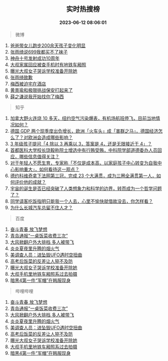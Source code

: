 <div align="center"><h2>实时热搜榜</h2><h4>2023-06-12 08:06:01</h4></div>

> 微博  

1. [爸爸带女儿跑步200余天孩子变化明显](https://s.weibo.com/weibo?q=%23%E7%88%B8%E7%88%B8%E5%B8%A6%E5%A5%B3%E5%84%BF%E8%B7%91%E6%AD%A5200%E4%BD%99%E5%A4%A9%E5%AD%A9%E5%AD%90%E5%8F%98%E5%8C%96%E6%98%8E%E6%98%BE%23&t=31&band_rank=1&Refer=top)<br />
2. [张雨绮说699我都买不了袜子](https://s.weibo.com/weibo?q=%23%E5%BC%A0%E9%9B%A8%E7%BB%AE%E8%AF%B4699%E6%88%91%E9%83%BD%E4%B9%B0%E4%B8%8D%E4%BA%86%E8%A2%9C%E5%AD%90%23&t=31&band_rank=2&Refer=top)<br />
3. [神舟十号发射成功10周年](https://s.weibo.com/weibo?q=%23%E7%A5%9E%E8%88%9F%E5%8D%81%E5%8F%B7%E5%8F%91%E5%B0%84%E6%88%90%E5%8A%9F10%E5%91%A8%E5%B9%B4%23&t=31&band_rank=3&Refer=top)<br />
4. [大叔家属回应被查手机时有地铁车厢照](https://s.weibo.com/weibo?q=%23%E5%A4%A7%E5%8F%94%E5%AE%B6%E5%B1%9E%E5%9B%9E%E5%BA%94%E8%A2%AB%E6%9F%A5%E6%89%8B%E6%9C%BA%E6%97%B6%E6%9C%89%E5%9C%B0%E9%93%81%E8%BD%A6%E5%8E%A2%E7%85%A7%23&t=31&band_rank=4&Refer=top)<br />
5. [曝光大叔女子哭诉学校准备开除她](https://s.weibo.com/weibo?q=%23%E6%9B%9D%E5%85%89%E5%A4%A7%E5%8F%94%E5%A5%B3%E5%AD%90%E5%93%AD%E8%AF%89%E5%AD%A6%E6%A0%A1%E5%87%86%E5%A4%87%E5%BC%80%E9%99%A4%E5%A5%B9%23&t=31&band_rank=5&Refer=top)<br />
6. [张雨绮致歉](https://s.weibo.com/weibo?q=%E5%BC%A0%E9%9B%A8%E7%BB%AE%E8%87%B4%E6%AD%89&t=31&band_rank=6&Refer=top)<br />
7. [梅西被迫宅在酒店](https://s.weibo.com/weibo?q=%23%E6%A2%85%E8%A5%BF%E8%A2%AB%E8%BF%AB%E5%AE%85%E5%9C%A8%E9%85%92%E5%BA%97%23&t=31&band_rank=7&Refer=top)<br />
8. [黄景瑜和极限挑战保安打起来了](https://s.weibo.com/weibo?q=%23%E9%BB%84%E6%99%AF%E7%91%9C%E5%92%8C%E6%9E%81%E9%99%90%E6%8C%91%E6%88%98%E4%BF%9D%E5%AE%89%E6%89%93%E8%B5%B7%E6%9D%A5%E4%BA%86%23&t=31&band_rank=8&Refer=top)<br />
9. [薛之谦说我开始找你了梅西](https://s.weibo.com/weibo?q=%23%E8%96%9B%E4%B9%8B%E8%B0%A6%E8%AF%B4%E6%88%91%E5%BC%80%E5%A7%8B%E6%89%BE%E4%BD%A0%E4%BA%86%E6%A2%85%E8%A5%BF%23&t=31&band_rank=9&Refer=top)<br />

> 知乎  

1. [加拿大野火连烧 10 多天，纽约空气污染爆表，有机场航班停飞，目前当地情况如何？](https://www.zhihu.com/question/605435138)<br />
2. [德国 GDP 两个现季度出负增长，欧洲「火车头」成「害群之马」，德国经济怎么了？对欧洲会造成哪些影响？](https://www.zhihu.com/question/605491276)<br />
3. [3 年级孩子提问「4 除以 3 再乘以 3，答案是 4，还是无限接近于 4」？](https://www.zhihu.com/question/597086933)<br />
4. [首都医科大学校长饶毅称院士增选中有行贿受贿，中科院学部道德委办人员回应，哪些信息值得关注？](https://www.zhihu.com/question/606031181)<br />
5. [对于年轻人不愿生育，专家称「不仅是成本高，以家庭孩子中心转变为自我中心影响重大」，如何看待这一观点？](https://www.zhihu.com/question/606014215)<br />
6. [德约科维奇拿下法网第三冠，完成 23 个大满贯，成为三圈全满贯第一人，如何评价他的成就？](https://www.zhihu.com/question/606084539)<br />
7. [宇宙的诞生是否已经突破了人类想象力和科学的边界，转而成为一个哲学问题了？](https://www.zhihu.com/question/605857365)<br />
8. [同学请客吃饭指明只能我一个人去，心里不愉快就借故没去，你怎样看？](https://www.zhihu.com/question/486695185)<br />
9. [为什么长城汽车总留不住人才？](https://www.zhihu.com/question/605645113)<br />

> 百度  

1. [奋斗青春 放飞梦想](https://www.baidu.com/s?wd=%E5%A5%8B%E6%96%97%E9%9D%92%E6%98%A5+%E6%94%BE%E9%A3%9E%E6%A2%A6%E6%83%B3&sa=fyb_news&rsv_dl=fyb_news)<br />
2. [青岛通报“一桌饭菜收费三次”](https://www.baidu.com/s?wd=%E9%9D%92%E5%B2%9B%E9%80%9A%E6%8A%A5%E2%80%9C%E4%B8%80%E6%A1%8C%E9%A5%AD%E8%8F%9C%E6%94%B6%E8%B4%B9%E4%B8%89%E6%AC%A1%E2%80%9D&sa=fyb_news&rsv_dl=fyb_news)<br />
3. [大风掀翻户外大排档 多人被带飞](https://www.baidu.com/s?wd=%E5%A4%A7%E9%A3%8E%E6%8E%80%E7%BF%BB%E6%88%B7%E5%A4%96%E5%A4%A7%E6%8E%92%E6%A1%A3+%E5%A4%9A%E4%BA%BA%E8%A2%AB%E5%B8%A6%E9%A3%9E&sa=fyb_news&rsv_dl=fyb_news)<br />
4. [炎炎夏夜里升腾的烟火气](https://www.baidu.com/s?wd=%E7%82%8E%E7%82%8E%E5%A4%8F%E5%A4%9C%E9%87%8C%E5%8D%87%E8%85%BE%E7%9A%84%E7%83%9F%E7%81%AB%E6%B0%94&sa=fyb_news&rsv_dl=fyb_news)<br />
5. [美调查人员：进坠毁UFO遇时空扭曲](https://www.baidu.com/s?wd=%E7%BE%8E%E8%B0%83%E6%9F%A5%E4%BA%BA%E5%91%98%EF%BC%9A%E8%BF%9B%E5%9D%A0%E6%AF%81UFO%E9%81%87%E6%97%B6%E7%A9%BA%E6%89%AD%E6%9B%B2&sa=fyb_news&rsv_dl=fyb_news)<br />
6. [高考后饭菜的反差让人猝不及防](https://www.baidu.com/s?wd=%E9%AB%98%E8%80%83%E5%90%8E%E9%A5%AD%E8%8F%9C%E7%9A%84%E5%8F%8D%E5%B7%AE%E8%AE%A9%E4%BA%BA%E7%8C%9D%E4%B8%8D%E5%8F%8A%E9%98%B2&sa=fyb_news&rsv_dl=fyb_news)<br />
7. [曝光大叔女子哭诉学校准备开除她](https://www.baidu.com/s?wd=%E6%9B%9D%E5%85%89%E5%A4%A7%E5%8F%94%E5%A5%B3%E5%AD%90%E5%93%AD%E8%AF%89%E5%AD%A6%E6%A0%A1%E5%87%86%E5%A4%87%E5%BC%80%E9%99%A4%E5%A5%B9&sa=fyb_news&rsv_dl=fyb_news)<br />
8. [大叔手机里地铁车厢照系过去拍摄](https://www.baidu.com/s?wd=%E5%A4%A7%E5%8F%94%E6%89%8B%E6%9C%BA%E9%87%8C%E5%9C%B0%E9%93%81%E8%BD%A6%E5%8E%A2%E7%85%A7%E7%B3%BB%E8%BF%87%E5%8E%BB%E6%8B%8D%E6%91%84&sa=fyb_news&rsv_dl=fyb_news)<br />
9. [暗黑4第一件“军帽”在韩服现身](https://www.baidu.com/s?wd=%E6%9A%97%E9%BB%914%E7%AC%AC%E4%B8%80%E4%BB%B6%E2%80%9C%E5%86%9B%E5%B8%BD%E2%80%9D%E5%9C%A8%E9%9F%A9%E6%9C%8D%E7%8E%B0%E8%BA%AB&sa=fyb_news&rsv_dl=fyb_news)<br />

> 哔哩哔哩  

1. [奋斗青春 放飞梦想](https://www.baidu.com/s?wd=%E5%A5%8B%E6%96%97%E9%9D%92%E6%98%A5+%E6%94%BE%E9%A3%9E%E6%A2%A6%E6%83%B3&sa=fyb_news&rsv_dl=fyb_news)<br />
2. [青岛通报“一桌饭菜收费三次”](https://www.baidu.com/s?wd=%E9%9D%92%E5%B2%9B%E9%80%9A%E6%8A%A5%E2%80%9C%E4%B8%80%E6%A1%8C%E9%A5%AD%E8%8F%9C%E6%94%B6%E8%B4%B9%E4%B8%89%E6%AC%A1%E2%80%9D&sa=fyb_news&rsv_dl=fyb_news)<br />
3. [大风掀翻户外大排档 多人被带飞](https://www.baidu.com/s?wd=%E5%A4%A7%E9%A3%8E%E6%8E%80%E7%BF%BB%E6%88%B7%E5%A4%96%E5%A4%A7%E6%8E%92%E6%A1%A3+%E5%A4%9A%E4%BA%BA%E8%A2%AB%E5%B8%A6%E9%A3%9E&sa=fyb_news&rsv_dl=fyb_news)<br />
4. [炎炎夏夜里升腾的烟火气](https://www.baidu.com/s?wd=%E7%82%8E%E7%82%8E%E5%A4%8F%E5%A4%9C%E9%87%8C%E5%8D%87%E8%85%BE%E7%9A%84%E7%83%9F%E7%81%AB%E6%B0%94&sa=fyb_news&rsv_dl=fyb_news)<br />
5. [美调查人员：进坠毁UFO遇时空扭曲](https://www.baidu.com/s?wd=%E7%BE%8E%E8%B0%83%E6%9F%A5%E4%BA%BA%E5%91%98%EF%BC%9A%E8%BF%9B%E5%9D%A0%E6%AF%81UFO%E9%81%87%E6%97%B6%E7%A9%BA%E6%89%AD%E6%9B%B2&sa=fyb_news&rsv_dl=fyb_news)<br />
6. [高考后饭菜的反差让人猝不及防](https://www.baidu.com/s?wd=%E9%AB%98%E8%80%83%E5%90%8E%E9%A5%AD%E8%8F%9C%E7%9A%84%E5%8F%8D%E5%B7%AE%E8%AE%A9%E4%BA%BA%E7%8C%9D%E4%B8%8D%E5%8F%8A%E9%98%B2&sa=fyb_news&rsv_dl=fyb_news)<br />
7. [曝光大叔女子哭诉学校准备开除她](https://www.baidu.com/s?wd=%E6%9B%9D%E5%85%89%E5%A4%A7%E5%8F%94%E5%A5%B3%E5%AD%90%E5%93%AD%E8%AF%89%E5%AD%A6%E6%A0%A1%E5%87%86%E5%A4%87%E5%BC%80%E9%99%A4%E5%A5%B9&sa=fyb_news&rsv_dl=fyb_news)<br />
8. [大叔手机里地铁车厢照系过去拍摄](https://www.baidu.com/s?wd=%E5%A4%A7%E5%8F%94%E6%89%8B%E6%9C%BA%E9%87%8C%E5%9C%B0%E9%93%81%E8%BD%A6%E5%8E%A2%E7%85%A7%E7%B3%BB%E8%BF%87%E5%8E%BB%E6%8B%8D%E6%91%84&sa=fyb_news&rsv_dl=fyb_news)<br />
9. [暗黑4第一件“军帽”在韩服现身](https://www.baidu.com/s?wd=%E6%9A%97%E9%BB%914%E7%AC%AC%E4%B8%80%E4%BB%B6%E2%80%9C%E5%86%9B%E5%B8%BD%E2%80%9D%E5%9C%A8%E9%9F%A9%E6%9C%8D%E7%8E%B0%E8%BA%AB&sa=fyb_news&rsv_dl=fyb_news)<br />
